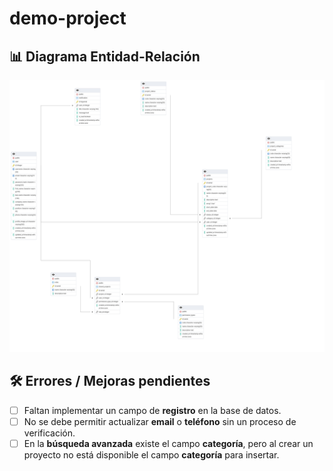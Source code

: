 # demo-project

## 📊 Diagrama Entidad-Relación
![Diagrama ER](src/main/java/com/example/demo/img/ERD.png)

## 🛠️ Errores / Mejoras pendientes

- [ ] Faltan implementar un campo de **registro** en la base de datos.
- [ ] No se debe permitir actualizar **email** o **teléfono** sin un proceso de verificación.
- [ ] En la **búsqueda avanzada** existe el campo **categoría**, pero al crear un proyecto no está disponible el campo **categoría** para insertar.

